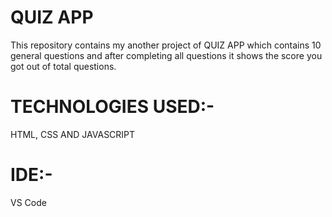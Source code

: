 <h1>QUIZ APP</h1>
<p>This repository contains my another project of QUIZ APP which contains 10 general questions and after completing all questions it shows the score you got out of total questions.</p>
<h1>TECHNOLOGIES USED:-</h1>
<p>HTML, CSS AND JAVASCRIPT</p>
<h1>IDE:-</h1>
<p>VS Code</p>